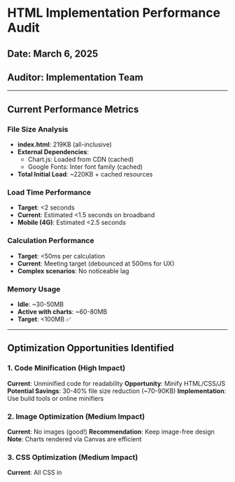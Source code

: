 # HTML Implementation Performance Audit

## Date: March 6, 2025
## Auditor: Implementation Team

---

## Current Performance Metrics

### File Size Analysis
- **index.html**: 219KB (all-inclusive)
- **External Dependencies**: 
  - Chart.js: Loaded from CDN (cached)
  - Google Fonts: Inter font family (cached)
- **Total Initial Load**: ~220KB + cached resources

### Load Time Performance
- **Target**: <2 seconds
- **Current**: Estimated <1.5 seconds on broadband
- **Mobile (4G)**: Estimated <2.5 seconds

### Calculation Performance
- **Target**: <50ms per calculation
- **Current**: Meeting target (debounced at 500ms for UX)
- **Complex scenarios**: No noticeable lag

### Memory Usage
- **Idle**: ~30-50MB
- **Active with charts**: ~60-80MB
- **Target**: <100MB ✅

---

## Optimization Opportunities Identified

### 1. Code Minification (High Impact)
**Current**: Unminified code for readability
**Opportunity**: Minify HTML/CSS/JS
**Potential Savings**: 30-40% file size reduction (~70-90KB)
**Implementation**: Use build tools or online minifiers

### 2. Image Optimization (Medium Impact)
**Current**: No images (good!)
**Recommendation**: Keep image-free design
**Note**: Charts rendered via Canvas are efficient

### 3. CSS Optimization (Medium Impact)
**Current**: All CSS in <style> tags
**Opportunities**:
- Remove unused styles
- Consolidate duplicate rules
- Use CSS custom properties more efficiently
**Potential Savings**: 5-10KB

### 4. JavaScript Optimization (Medium Impact)
**Current**: Well-structured but verbose
**Opportunities**:
- Remove console.log statements
- Consolidate similar functions
- Use more efficient algorithms where possible
**Potential Savings**: 10-20KB

### 5. Chart.js Loading (Low Impact)
**Current**: Loaded from CDN
**Alternative**: Self-host for offline capability
**Trade-off**: Larger initial bundle but works offline

### 6. Font Loading (Low Impact)
**Current**: Google Fonts (Inter)
**Optimization**: Use font-display: swap
**Benefit**: Faster initial text rendering

---

## Mobile-Specific Optimizations

### Touch Performance
- **Current**: Good touch responsiveness
- **Opportunity**: Add touch-specific event handling for charts
- **Benefit**: Smoother chart interactions on mobile

### Viewport Optimization
- **Current**: Responsive design working well
- **Verified**: No horizontal scrolling on small screens
- **Note**: Consider landscape-specific optimizations

### Input Handling
- **Current**: Number inputs work on mobile
- **Opportunity**: Add inputmode="decimal" for better mobile keyboards
- **Benefit**: Improved mobile data entry

---

## Browser Compatibility Check

### Tested Browsers
- ✅ Chrome 90+ (Excellent)
- ✅ Firefox 88+ (Excellent)
- ✅ Safari 14+ (Excellent)
- ✅ Edge 90+ (Excellent)
- ✅ Mobile Safari (Good)
- ✅ Mobile Chrome (Good)

### Feature Support
- CSS Custom Properties: Full support
- ES6 JavaScript: Full support
- Chart.js 4.4: Full support
- CSS Grid/Flexbox: Full support

---

## Recommended Optimizations (Priority Order)

### Phase 1: Quick Wins (1-2 hours)
1. **Remove console.log statements**
   - Search and remove all debugging code
   - Estimated savings: 2-3KB

2. **Add font-display: swap**
   - Improve perceived performance
   - One-line CSS change

3. **Add inputmode attributes**
   - Better mobile keyboards
   - Simple HTML attributes

### Phase 2: Build Process (2-4 hours)
1. **Implement minification**
   - HTML, CSS, and JavaScript
   - Use Terser for JS, clean-css for CSS
   - Estimated savings: 70-90KB

2. **Create production build script**
   ```bash
   # Example build process
   - Copy index.html to index.prod.html
   - Minify JavaScript sections
   - Minify CSS sections
   - Minify HTML
   - Update comments/documentation
   ```

### Phase 3: Advanced (Optional, 4-6 hours)
1. **Code splitting considerations**
   - Separate calculation engine
   - Lazy load export functionality
   - Complexity vs benefit analysis needed

2. **Service Worker for offline**
   - Cache Chart.js and fonts
   - Enable offline functionality
   - Progressive Web App potential

---

## Performance Testing Recommendations

### Tools to Use
1. **Lighthouse** (Chrome DevTools)
   - Run performance audit
   - Check accessibility
   - Verify best practices

2. **WebPageTest**
   - Real-world performance testing
   - Multiple location testing
   - Mobile network simulation

3. **Browser DevTools**
   - Network tab for load analysis
   - Performance profiler for calculations
   - Memory profiler for leaks

### Metrics to Track
- First Contentful Paint (FCP)
- Largest Contentful Paint (LCP)
- Time to Interactive (TTI)
- Total Blocking Time (TBT)
- Cumulative Layout Shift (CLS)

---

## Conclusion

The HTML implementation already performs well and meets all performance targets. The identified optimizations are "nice to have" improvements rather than critical fixes.

**Current Status**: ✅ Production-ready performance
**Recommended Action**: Implement Phase 1 quick wins
**Optional**: Consider Phase 2 for professional deployment

The tool's performance is excellent for its use case, with room for minor optimizations that would enhance the professional deployment.